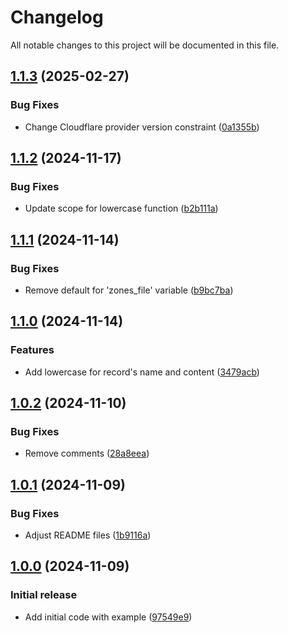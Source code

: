 # Changelog

All notable changes to this project will be documented in this file.

## [1.1.3](https://github.com/langburd/terraform-cloudflare-dns-zone/compare/v1.1.2...v1.1.3) (2025-02-27)


### Bug Fixes

* Change Cloudflare provider version constraint ([0a1355b](https://github.com/langburd/terraform-cloudflare-dns-zone/commit/0a1355baf14da4a37c28adb30074c9eb12a08f6c))

## [1.1.2](https://github.com/langburd/terraform-cloudflare-dns-zone/compare/v1.1.1...v1.1.2) (2024-11-17)


### Bug Fixes

* Update scope for lowercase function ([b2b111a](https://github.com/langburd/terraform-cloudflare-dns-zone/commit/b2b111a499149fa2ac0896fdbda9c1a40793008a))

## [1.1.1](https://github.com/langburd/terraform-cloudflare-dns-zone/compare/v1.1.0...v1.1.1) (2024-11-14)

### Bug Fixes

* Remove default for 'zones_file' variable ([b9bc7ba](https://github.com/langburd/terraform-cloudflare-dns-zone/commit/b9bc7ba6b93e17430b9263e4fa3681c4a0008bb1))

## [1.1.0](https://github.com/langburd/terraform-cloudflare-dns-zone/compare/v1.0.2...v1.1.0) (2024-11-14)

### Features

* Add lowercase for record's name and content ([3479acb](https://github.com/langburd/terraform-cloudflare-dns-zone/commit/3479acb01d39211afb90a9f05c5251ea3e73aa97))

## [1.0.2](https://github.com/langburd/terraform-cloudflare-dns-zone/compare/v1.0.1...v1.0.2) (2024-11-10)

### Bug Fixes

* Remove comments ([28a8eea](https://github.com/langburd/terraform-cloudflare-dns-zone/commit/28a8eea2664b8783a012e742017609b27150dcd4))

## [1.0.1](https://github.com/langburd/terraform-cloudflare-dns-zone/compare/v1.0.0...v1.0.1) (2024-11-09)

### Bug Fixes

* Adjust README files ([1b9116a](https://github.com/langburd/terraform-cloudflare-dns-zone/commit/16d73d36646e360093d2aa30f8ee75ed8fd756be))

## [1.0.0](https://github.com/langburd/terraform-cloudflare-dns-zone/releases/tag/v1.0.0) (2024-11-09)

### Initial release

* Add initial code with example ([97549e9](https://github.com/langburd/terraform-cloudflare-dns-zone/commit/725c913fcc95364d13296757a1c02bc8de41519c))
